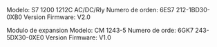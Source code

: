 Modelo: S7 1200 1212C AC/DC/Rly
Numero de orden: 6ES7 212-1BD30-0XB0
Version Firmware: V2.0

Modulo de expansion 
Modelo: CM 1243-5
Numero de orde: 6GK7 243-5DX30-0XE0
Version Firmware: V1.0